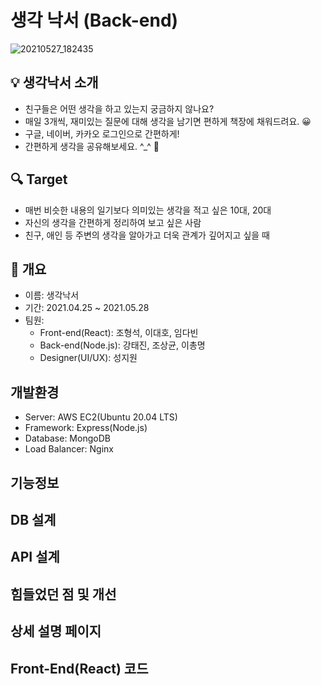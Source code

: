 # 생각 낙서 (Back-end)

![20210527_182435](https://user-images.githubusercontent.com/79817676/119802018-27568000-bf19-11eb-8b24-3190a67fceea.png)
<!--
![20210527_182525](https://user-images.githubusercontent.com/79817676/119802007-232a6280-bf19-11eb-970a-fb25c63940f3.png)
-->

<!--
## 목차
1. [생각낙서 소개](#생각낙서-소개)
2. [개요](#개요)
3. [개발환경](#기능정보)
4. [기능정보](#기능정보)
5. [DB 설계](#DB-설계)
6. [API 설계](#API-설계)
7. [힘들었던 점 및 개선](#힘들었던-점-및-개선)
8. [상세 설명 페이지](#상세-설명-페이지)
9. [Frond-End(React) 코드](#front-endreact-코드)
-->
## 💡 생각낙서 소개
- 친구들은 어떤 생각을 하고 있는지 궁금하지 않나요?<br>
- 매일 3개씩, 재미있는 질문에 대해 생각을 남기면 편하게 책장에 채워드려요. 😀 <br>
- 구글, 네이버, 카카오 로그인으로 간편하게!<br>
- 간편하게 생각을 공유해보세요. ^_^ 🌈

## 🔍 Target
- 매번 비슷한 내용의 일기보다 의미있는 생각을 적고 싶은 10대, 20대
- 자신의 생각을 간편하게 정리하여 보고 싶은 사람
- 친구, 애인 등 주변의 생각을 알아가고 더욱 관계가 깊어지고 싶을 때

## 📌 개요
- 이름: 생각낙서
- 기간: 2021.04.25 ~ 2021.05.28
- 팀원:
  - Front-end(React): 조형석, 이대호, 임다빈
  - Back-end(Node.js): 강태진, 조상균, 이총명
  - Designer(UI/UX): 성지원

## 개발환경
- Server: AWS EC2(Ubuntu 20.04 LTS)
- Framework: Express(Node.js)
- Database: MongoDB
- Load Balancer: Nginx

## 기능정보

## DB 설계 

## API 설계

## 힘들었던 점 및 개선

## 상세 설명 페이지

## Front-End(React) 코드 

